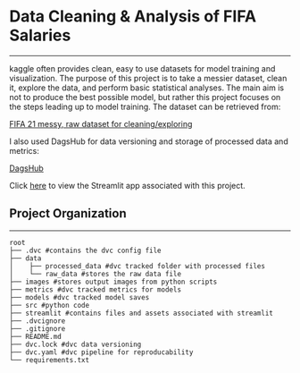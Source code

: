 # Data Cleaning & Analysis of FIFA Salaries
***
kaggle often provides clean, easy to use datasets for model training and visualization. The
purpose of this project is to take a messier dataset, clean it, explore the data, and perform 
basic statistical analyses. The main aim is not to produce the best possible model, but rather 
this project focuses on the steps leading up to model training. The dataset can be retrieved from:

[FIFA 21 messy, raw dataset for cleaning/exploring](https://www.kaggle.com/datasets/yagunnersya/fifa-21-messy-raw-dataset-for-cleaning-exploring)

I also used DagsHub for data versioning and storage of processed data and metrics:

[DagsHub](https://dagshub.com/philjhowson/Data_Cleaning_FIFA)

Click [here](https://fifadatacleaning.streamlit.app/) to view the Streamlit app associated with this project.

## Project Organization
------------------------------------------------------------------------
    root
    ├── .dvc #contains the dvc config file 
    ├── data
    │    ├── processed_data #dvc tracked folder with processed files
    │    └── raw_data #stores the raw data file
    ├── images #stores output images from python scripts
    ├── metrics #dvc tracked metrics for models
    ├── models #dvc tracked model saves
    ├── src #python code
    ├── streamlit #contains files and assets associated with streamlit
    ├── .dvcignore
    ├── .gitignore
    ├── README.md
    ├── dvc.lock #dvc data versioning
    ├── dvc.yaml #dvc pipeline for reproducability
    └── requirements.txt
